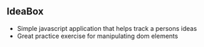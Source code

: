 ## IdeaBox
* Simple javascript application that helps track a persons ideas
* Great practice exercise for manipulating dom elements
